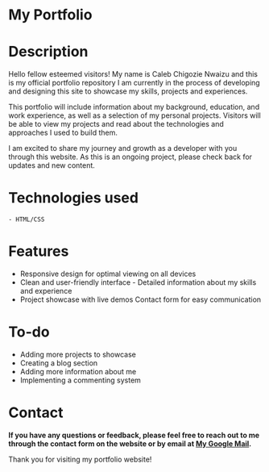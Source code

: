 # My Portfolio


# Description

Hello fellow esteemed visitors! My name is Caleb Chigozie Nwaizu and this is my official portfolio repository I am currently in the process of developing and designing this site to showcase my skills, projects and experiences.

This portfolio will include information about my background, education, and work experience, as well as a selection of my personal projects. Visitors will be able to view my projects and read about the technologies and approaches I used to build them.

I am excited to share my journey and growth as a developer with you through this website. As this is an ongoing project, please check back for updates and new content.

# Technologies used

    - HTML/CSS

# Features

   - Responsive design for optimal viewing on all devices
   - Clean and user-friendly interface
    - Detailed information about my skills and experience
   - Project showcase with live demos
    Contact form for easy communication

# To-do

   - Adding more projects to showcase
   - Creating a blog section
   - Adding more information about me
   - Implementing a commenting system

# Contact

**If you have any questions or feedback, please feel free to reach out to me through the contact form on the website or by email at [My Google Mail](calebchris000@gmail.com).**

Thank you for visiting my portfolio website!